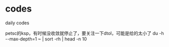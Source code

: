 # codes
daily codes

petsc的ksp，有时候没收敛就停止了，要关注一下dtol，可能是给的太小了
du -h --max-depth=1 ~ | sort -rh | head -n 10
